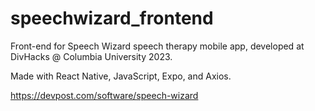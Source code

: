 # speechwizard_frontend

Front-end for Speech Wizard speech therapy mobile app, developed at DivHacks @ Columbia University 2023.

Made with React Native, JavaScript, Expo, and Axios.

https://devpost.com/software/speech-wizard

